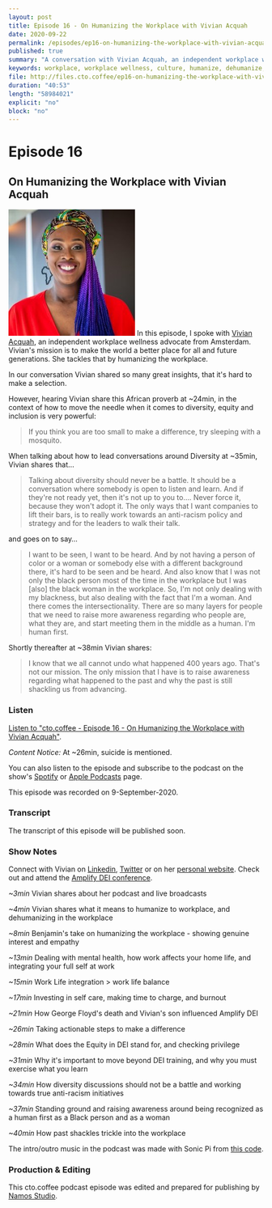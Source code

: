 ```yaml
---
layout: post
title: Episode 16 - On Humanizing the Workplace with Vivian Acquah
date: 2020-09-22
permalink: /episodes/ep16-on-humanizing-the-workplace-with-vivian-acquah
published: true
summary: "A conversation with Vivian Acquah, an independent workplace wellness advocate from Amsterdam. Vivian's mission is to make the world a better place for all and future generations. She tackles that by humanizing the workplace."
keywords: workplace, workplace wellness, culture, humanize, dehumanize, leadership
file: http://files.cto.coffee/ep16-on-humanizing-the-workplace-with-vivian-acquah/cto.coffee-ep16-on-humanizing-the-workplace-with-vivian-acquah.mp3
duration: "40:53"
length: "58984021"
explicit: "no"
block: "no"
---
```


# Episode 16

## On Humanizing the Workplace with Vivian Acquah 

<p>
  <img class="aboutimg" src="/static/img/ep16-vivian.jpg" />
  In this episode, I spoke with <a href="https://vivalavive.com/">Vivian Acquah</a>, an independent workplace wellness
  advocate from Amsterdam. Vivian's mission is to make the world a better place for all and future generations. She
  tackles that by humanizing the workplace.
</p>
<div style='clear: both;'></div>

In our conversation Vivian shared so many great insights, that it's hard to make a selection.

However, hearing Vivian share this African proverb at ~24min, in the context of how to move the needle when it comes to diversity, equity and inclusion is very powerful:

> If you think you are too small to make a difference, try sleeping with a mosquito.

When talking about how to lead conversations around Diversity at ~35min, Vivian shares that…

> Talking about diversity should never be a battle. It should be a conversation where somebody is open to listen and learn. And if they're not ready yet, then it's not up to you to…. Never force it, because they won't adopt it. The only ways that I want companies to lift their bars, is to really work towards an anti-racism policy and strategy and for the leaders to walk their talk.

and goes on to say…

> I want to be seen, I want to be heard. And by not having a person of color or a woman or somebody else with a different background there, it's hard to be seen and be heard. And also know that I was not only the black person most of the time in the workplace but I was [also] the black woman in the workplace. So, I'm not only dealing with my blackness, but also dealing with the fact that I'm a woman. And there comes the intersectionality. There are so many layers for people that we need to raise more awareness regarding who people are, what they are, and start meeting them in the middle as a human. I'm human first.

Shortly thereafter at ~38min Vivian shares:
> I know that we all cannot undo what happened 400 years ago. That's not our mission. The only mission that I have is to raise  awareness regarding what happened to the past and why the past is still shackling us from advancing.


### Listen

[Listen to "cto.coffee - Episode 16 - On Humanizing the Workplace with Vivian Acquah"]({{page.file}}).

_Content Notice:_ At ~26min, suicide is mentioned.

You can also listen to the episode and subscribe to the podcast on the show's [Spotify][spotify-show] or [Apple Podcasts][apple-podcasts-show] page.

This episode was recorded on 9-September-2020.


### Transcript

The transcript of this episode will be published soon.

### Show Notes

Connect with Vivian on [Linkedin][vivian-linkedin], [Twitter][vivian-twitter] or on her [personal website][vivian-website]. Check out and attend the [Amplify DEI conference][amplify-dei].

_~3min_ Vivian shares about her podcast and live broadcasts

_~4min_ Vivian shares what it means to humanize to workplace, and dehumanizing in the workplace

_~8min_ Benjamin's take on humanizing the workplace - showing genuine interest and empathy

_~13min_ Dealing with mental health, how work affects your home life, and integrating your full self at work

_~15min_ Work Life integration > work life balance

_~17min_ Investing in self care, making time to charge, and burnout

_~21min_ How George Floyd's death and Vivian's son influenced Amplify DEI

_~26min_ Taking actionable steps to make a difference

_~28min_ What does the Equity in DEI stand for, and checking privilege

_~31min_ Why it's important to move beyond DEI training, and why you must exercise what you learn

_~34min_ How diversity discussions should not be a battle and working towards true anti-racism initiatives

_~37min_ Standing ground and raising awareness around being recognized as a human first as a Black person and as a woman

_~40min_ How past shackles trickle into the workplace

The intro/outro music in the podcast was made with Sonic Pi from [this code][intro-music].

### Production & Editing

This cto.coffee podcast episode was edited and prepared for publishing by [Namos Studio][namos].

[vivian-linkedin]: https://www.linkedin.com/in/vivianacquah/
[vivian-twitter]: https://twitter.com/VivalaViveNL
[vivian-website]: https://vivalavive.com/
[amplify-dei]: https://go.amplifydei.com/
[benjamin-twitter]: https://twitter.com/benjamin
[benjamin-linkedin]: https://www.linkedin.com/in/benjamin-reitzammer/
[spotify-show]: https://open.spotify.com/show/1tTIPMUw3jT882J0dprLYq
[apple-podcasts-show]: https://podcasts.apple.com/de/podcast/cto-coffee-lets-talk-people-tech/id1327337875?l=en
[intro-music]: https://github.com/benjmin-r/music/blob/master/2017-12-04_cto.coffee-intro.rb
[namos]: https://namosstudio.com/
